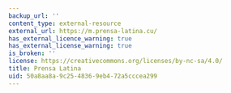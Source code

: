 ```yaml
---
backup_url: ''
content_type: external-resource
external_url: https://m.prensa-latina.cu/
has_external_licence_warning: true
has_external_license_warning: true
is_broken: ''
license: https://creativecommons.org/licenses/by-nc-sa/4.0/
title: Prensa Latina
uid: 50a8aa8a-9c25-4836-9eb4-72a5cccea299
---
```

